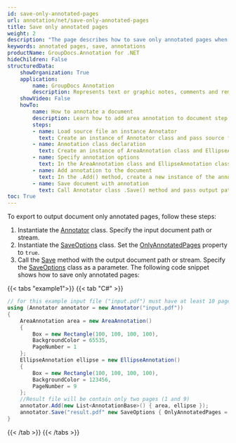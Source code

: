 ```yaml
---
id: save-only-annotated-pages
url: annotation/net/save-only-annotated-pages
title: Save only annotated pages
weight: 2
description: "The page describes how to save only annotated pages when using GroupDocs.Annotation for .NET API."
keywords: annotated pages, save, annotations
productName: GroupDocs.Annotation for .NET
hideChildren: False
structuredData:
    showOrganization: True
    application:    
        name: GroupDocs Annotation
        description: Represents text or graphic notes, comments and remarks attached to a specific part of the content of the document using C#
    showVideo: False
    howTo:
        name: How to annotate a document
        description: Learn how to add area annotation to document step by step
        steps:
        - name: Load source file an instance Annotator
          text: Create an instance of Annotator class and pass source file path as a constructor parameter. You may specify absolute or relative file path as per your requirements. 
        - name: Annotation class declaration
          text: Create an instance of AreaAnnotation class and EllipseAnnotation class.
        - name: Specify annotation options 
          text: In the AreaAnnotation class and EllipseAnnotation class constructor, pass parameters.
        - name: Add annotation to the document
          text: In the .Add() method, create a new instance of the annotation collections and pass the annotation names to it.
        - name: Save document with annotation
          text: Call Annotator class .Save() method and pass output path file and in the SaveOptions class set OnlyAnnotationPage to true .
toc: True
---
```

To export to output document only annotated pages, follow these steps:

1.   Instantiate the [Annotator](https://reference.groupdocs.com/net/annotation/groupdocs.annotation/annotator) class. Specify the input document path or stream.
2.   Instantiate the [SaveOptions](https://reference.groupdocs.com/net/annotation/groupdocs.annotation.options/saveoptions) class. Set the [OnlyAnnotatedPages](https://reference.groupdocs.com/annotation/net/groupdocs.annotation.options/saveoptions/onlyannotatedpages/) property to `true`.
3.   Call the [Save](https://reference.groupdocs.com/net/annotation/groupdocs.annotation/annotator/methods/save/index) method with the output document path or stream. Specify the [SaveOptions](https://reference.groupdocs.com/net/annotation/groupdocs.annotation.options/saveoptions) class as a parameter.
The following code snippet shows how to save only annotated pages:

{{< tabs "example1">}}
{{< tab "C#" >}}
```csharp
// for this example input file ("input.pdf") must have at least 10 pages
using (Annotator annotator = new Annotator("input.pdf"))
{
	AreaAnnotation area = new AreaAnnotation()
    {
    	Box = new Rectangle(100, 100, 100, 100),
        BackgroundColor = 65535,
        PageNumber = 1
    };
    EllipseAnnotation ellipse = new EllipseAnnotation()
    {
        Box = new Rectangle(100, 100, 100, 100),
        BackgroundColor = 123456,
        PageNumber = 9
    };
    //Result file will be contain only two pages (1 and 9)
    annotator.Add(new List<AnnotationBase>() { area, ellipse });
    annotator.Save("result.pdf" new SaveOptions { OnlyAnnotatedPages = true});
}
```
{{< /tab >}}
{{< /tabs >}}
